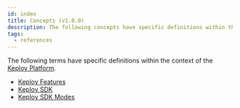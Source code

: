 ```yaml
---
id: index
title: Concepts (v1.0.0)
description: The following concepts have specific definitions within the context of the Keploy Platform.
tags:
  - references
---
```


The following terms have specific definitions within the context of the [Keploy Platform](versioned_docs/version-1.0.0/concepts/what-is-keploy.md).

- [Keploy Features](versioned_docs/version-1.0.0/concepts/what-are-keploy-features.md)
- [Keploy SDK](versioned_docs/version-1.0.0/concepts/what-is-a-keploy-sdk.md)
- [Keploy SDK Modes](versioned_docs/version-1.0.0/concepts/what-are-keploy-sdk-modes.md)
